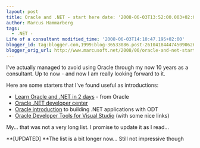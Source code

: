 ```yaml
---
layout: post
title: Oracle and .NET - start here date: '2008-06-03T13:52:00.003+02:00'
author: Marcus Hammarberg
tags:
  - .NET -
Life of a consultant modified_time: '2008-06-03T14:10:47.195+02:00'
blogger_id: tag:blogger.com,1999:blog-36533086.post-2610418444745090626
blogger_orig_url: http://www.marcusoft.net/2008/06/oracle-and-net-start-here.html
---
```


I've
actually managed to avoid using Oracle through my now 10 years as a
consultant. Up to now - and now I am really looking forward to it.

Here are some starters that I've found useful as introductions:


-   [Learn Oracle and .NET in 2
    days](http://download.oracle.com/docs/cd/B25329_01/doc/appdev.102/b25312.pdf) -
    from Oracle
-   [Oracle .NET developer
    center](http://www.oracle.com/technology/tech/dotnet/index.html)
-   [Oracle
    introduction](http://www.oracle.com/technology/obe/net11gobe/building.net/vs_otn2.htm)
    to building .NET applications with ODT
-   [Oracle Developer Tools for Visual
    Studio](http://www.oracle.com/technology/tech/dotnet/tools/index.html)
    (with some nice links)

My... that was not a very long list. I promise to update it as I read...

**\[UPDATED\]
**The list is a bit longer now... Still not impressive though
